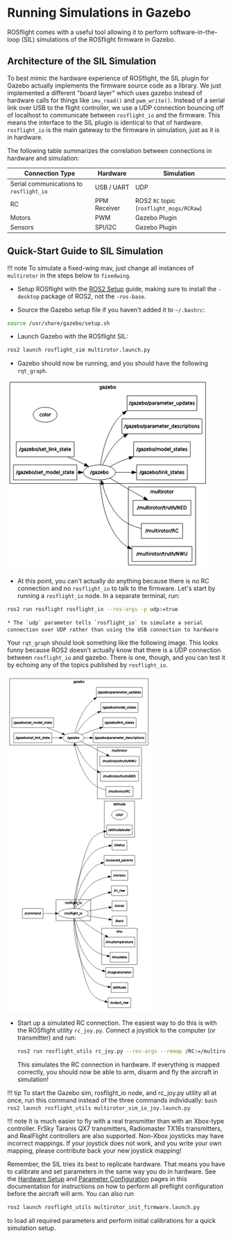 # Running Simulations in Gazebo

ROSflight comes with a useful tool allowing it to perform software-in-the-loop (SIL) simulations of the ROSflight firmware in Gazebo.

## Architecture of the SIL Simulation

To best mimic the hardware experience of ROSflight, the SIL plugin for Gazebo actually implements the firmware source code as a library. We just implemented a different "board layer" which uses gazebo instead of hardware calls for things like `imu_read()` and `pwm_write()`. Instead of a serial link over USB to the flight controller, we use a UDP connection bouncing off of localhost to communicate between `rosflight_io` and the firmware. This means the interface to the SIL plugin is identical to that of hardware. `rosflight_io` is the main gateway to the firmware in simulation, just as it is in hardware.

The following table summarizes the correlation between connections in hardware and simulation:

| Connection Type                         | Hardware     | Simulation                               |
|-----------------------------------------|--------------|------------------------------------------|
| Serial communications to `rosflight_io` | USB / UART   | UDP                                      |
| RC                                      | PPM Receiver | ROS2 `RC` topic (`rosflight_msgs/RCRaw`) |
| Motors                                  | PWM          | Gazebo Plugin                            |
| Sensors                                 | SPI/I2C      | Gazebo Plugin                            |

## Quick-Start Guide to SIL Simulation

!!! note
    To simulate a fixed-wing mav, just change all instances of `multirotor` in the steps below to `fixedwing`.

* Setup ROSflight with the [ROS2 Setup](ros2-setup.md) guide, making sure to install the `-desktop` package of ROS2, not the `-ros-base`.

* Source the Gazebo setup file if you haven't added it to `~/.bashrc`:
```bash
source /usr/share/gazebo/setup.sh
```

* Launch Gazebo with the ROSflight SIL:
```bash 
ros2 launch rosflight_sim multirotor.launch.py
```

* Gazebo should now be running, and you should have the following `rqt_graph`.

![multirotor_launch_rqt_graph](images/rqt_graph_multirotor_launch.png)

* At this point, you can't actually do anything because there is no RC connection and no `rosflight_io` to talk to the firmware. Let's start by running a `rosflight_io` node. In a separate terminal, run:
```bash
ros2 run rosflight rosflight_io --ros-args -p udp:=true
```

    * The `udp` parameter tells `rosflight_io` to simulate a serial connection over UDP rather than using the USB connection to hardware

Your `rqt_graph` should look something like the following image. This looks funny because ROS2 doesn't actually know that there is a UDP connection between `rosflight_io` and gazebo. There is one, though, and you can test it by echoing any of the topics published by `rosflight_io`.

![rqt_graph_multirotor_launch_with_rosflight_io](images/rqt_graph_multirotor_launch_with_rosflight_io.png)

* Start up a simulated RC connection. The easiest way to do this is with the ROSflight utility `rc_joy.py`. Connect a joystick to the computer (or transmitter) and run: 
    ```bash
    ros2 run rosflight_utils rc_joy.py --ros-args --remap /RC:=/multirotor/RC
    ```
    This simulates the RC connection in hardware. If everything is mapped correctly, you should now be able to arm, disarm and fly the aircraft in simulation!

!!! tip
    To start the Gazebo sim, rosflight_io node, and rc_joy.py utility all at once, run this command instead of the three commands individually:
    ```bash
    ros2 launch rosflight_utils multirotor_sim_io_joy.launch.py    
    ```

!!! note
    It is much easier to fly with a real transmitter than with an Xbox-type controller. FrSky Taranis QX7 transmitters, Radiomaster TX16s transmitters, and RealFlight controllers are also supported. Non-Xbox joysticks may have incorrect mappings. If your joystick does not work, and you write your own mapping, please contribute back your new joystick mapping!

Remember, the SIL tries its best to replicate hardware. That means you have to calibrate and set parameters in the same way you do in hardware. See the [Hardware Setup](hardware-setup.md) and [Parameter Configuration](parameter-configuration.md) pages in this documentation for instructions on how to perform all preflight configuration before the aircraft will arm. You can also run 
```bash
ros2 launch rosflight_utils multirotor_init_firmware.launch.py
```
to load all required parameters and perform initial calibrations for a quick simulation setup.
